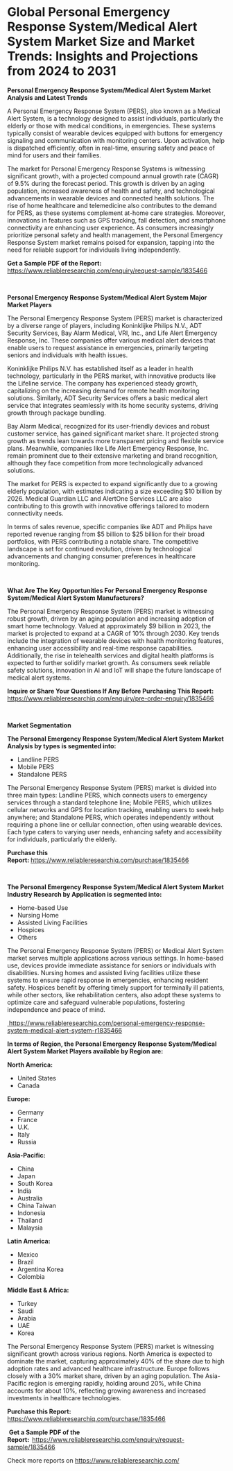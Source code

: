 <p><h1>Global Personal Emergency Response System/Medical Alert System Market Size and Market Trends: Insights and Projections from 2024 to 2031</h1></p><p><strong>Personal Emergency Response System/Medical Alert System Market Analysis and Latest Trends</strong></p>
<p><p>A Personal Emergency Response System (PERS), also known as a Medical Alert System, is a technology designed to assist individuals, particularly the elderly or those with medical conditions, in emergencies. These systems typically consist of wearable devices equipped with buttons for emergency signaling and communication with monitoring centers. Upon activation, help is dispatched efficiently, often in real-time, ensuring safety and peace of mind for users and their families.</p><p>The market for Personal Emergency Response Systems is witnessing significant growth, with a projected compound annual growth rate (CAGR) of 9.5% during the forecast period. This growth is driven by an aging population, increased awareness of health and safety, and technological advancements in wearable devices and connected health solutions. The rise of home healthcare and telemedicine also contributes to the demand for PERS, as these systems complement at-home care strategies. Moreover, innovations in features such as GPS tracking, fall detection, and smartphone connectivity are enhancing user experience. As consumers increasingly prioritize personal safety and health management, the Personal Emergency Response System market remains poised for expansion, tapping into the need for reliable support for individuals living independently.</p></p>
<p><strong>Get a Sample PDF of the Report:&nbsp;</strong> <a href="https://www.reliableresearchiq.com/enquiry/request-sample/1835466?utm_campaign=1877&utm_medium=2&utm_source=Github&utm_content=ia&utm_term=31122024&utm_id=personal-emergency-response-systemmedical-alert-system">https://www.reliableresearchiq.com/enquiry/request-sample/1835466</a></p>
<p>&nbsp;</p>
<p><strong>Personal Emergency Response System/Medical Alert System Major Market Players</strong></p>
<p><p>The Personal Emergency Response System (PERS) market is characterized by a diverse range of players, including Koninklijke Philips N.V., ADT Security Services, Bay Alarm Medical, VRI, Inc., and Life Alert Emergency Response, Inc. These companies offer various medical alert devices that enable users to request assistance in emergencies, primarily targeting seniors and individuals with health issues.</p><p>Koninklijke Philips N.V. has established itself as a leader in health technology, particularly in the PERS market, with innovative products like the Lifeline service. The company has experienced steady growth, capitalizing on the increasing demand for remote health monitoring solutions. Similarly, ADT Security Services offers a basic medical alert service that integrates seamlessly with its home security systems, driving growth through package bundling.</p><p>Bay Alarm Medical, recognized for its user-friendly devices and robust customer service, has gained significant market share. It projected strong growth as trends lean towards more transparent pricing and flexible service plans. Meanwhile, companies like Life Alert Emergency Response, Inc. remain prominent due to their extensive marketing and brand recognition, although they face competition from more technologically advanced solutions.</p><p>The market for PERS is expected to expand significantly due to a growing elderly population, with estimates indicating a size exceeding $10 billion by 2026. Medical Guardian LLC and AlertOne Services LLC are also contributing to this growth with innovative offerings tailored to modern connectivity needs.</p><p>In terms of sales revenue, specific companies like ADT and Philips have reported revenue ranging from $5 billion to $25 billion for their broad portfolios, with PERS contributing a notable share. The competitive landscape is set for continued evolution, driven by technological advancements and changing consumer preferences in healthcare monitoring.</p></p>
<p>&nbsp;</p>
<p><strong>What Are The Key Opportunities For Personal Emergency Response System/Medical Alert System Manufacturers?</strong></p>
<p><p>The Personal Emergency Response System (PERS) market is witnessing robust growth, driven by an aging population and increasing adoption of smart home technology. Valued at approximately $9 billion in 2023, the market is projected to expand at a CAGR of 10% through 2030. Key trends include the integration of wearable devices with health monitoring features, enhancing user accessibility and real-time response capabilities. Additionally, the rise in telehealth services and digital health platforms is expected to further solidify market growth. As consumers seek reliable safety solutions, innovation in AI and IoT will shape the future landscape of medical alert systems.</p></p>
<p><strong>Inquire or Share Your Questions If Any Before Purchasing This Report:</strong> <a href="https://www.reliableresearchiq.com/enquiry/pre-order-enquiry/1835466?utm_campaign=1877&utm_medium=2&utm_source=Github&utm_content=ia&utm_term=31122024&utm_id=personal-emergency-response-systemmedical-alert-system">https://www.reliableresearchiq.com/enquiry/pre-order-enquiry/1835466</a></p>
<p>&nbsp;</p>
<p><strong>Market Segmentation</strong></p>
<p><strong>The Personal Emergency Response System/Medical Alert System Market Analysis by types is segmented into:</strong></p>
<p><ul><li>Landline PERS</li><li>Mobile PERS</li><li>Standalone PERS</li></ul></p>
<p><p>The Personal Emergency Response System (PERS) market is divided into three main types: Landline PERS, which connects users to emergency services through a standard telephone line; Mobile PERS, which utilizes cellular networks and GPS for location tracking, enabling users to seek help anywhere; and Standalone PERS, which operates independently without requiring a phone line or cellular connection, often using wearable devices. Each type caters to varying user needs, enhancing safety and accessibility for individuals, particularly the elderly.</p></p>
<p><strong>Purchase this Report:&nbsp;</strong><a href="https://www.reliableresearchiq.com/purchase/1835466?utm_campaign=1877&utm_medium=2&utm_source=Github&utm_content=ia&utm_term=31122024&utm_id=personal-emergency-response-systemmedical-alert-system">https://www.reliableresearchiq.com/purchase/1835466</a></p>
<p>&nbsp;</p>
<p><strong>The Personal Emergency Response System/Medical Alert System Market Industry Research by Application is segmented into:</strong></p>
<p><ul><li>Home-based Use</li><li>Nursing Home</li><li>Assisted Living Facilities</li><li>Hospices</li><li>Others</li></ul></p>
<p><p>The Personal Emergency Response System (PERS) or Medical Alert System market serves multiple applications across various settings. In home-based use, devices provide immediate assistance for seniors or individuals with disabilities. Nursing homes and assisted living facilities utilize these systems to ensure rapid response in emergencies, enhancing resident safety. Hospices benefit by offering timely support for terminally ill patients, while other sectors, like rehabilitation centers, also adopt these systems to optimize care and safeguard vulnerable populations, fostering independence and peace of mind.</p></p>
<p><a href="https://www.reliableresearchiq.com/personal-emergency-response-system-medical-alert-system-r1835466?utm_campaign=1877&utm_medium=2&utm_source=Github&utm_content=ia&utm_term=31122024&utm_id=personal-emergency-response-systemmedical-alert-system">&nbsp;https://www.reliableresearchiq.com/personal-emergency-response-system-medical-alert-system-r1835466</a></p>
<p><strong>In terms of Region, the Personal Emergency Response System/Medical Alert System Market Players available by Region are:</strong></p>
<p>
    <p> <strong> North America: </strong>
        <ul>
            <li>United States</li>
            <li>Canada</li>
        </ul>
        </p> 
    <p> <strong> Europe: </strong>
        <ul>
            <li>Germany</li>
            <li>France</li>
            <li>U.K.</li>
            <li>Italy</li>
            <li>Russia</li>
        </ul>
        </p> 
    <p> <strong> Asia-Pacific: </strong>
        <ul>
            <li>China</li>
            <li>Japan</li>
            <li>South Korea</li>
            <li>India</li>
            <li>Australia</li>
            <li>China Taiwan</li>
            <li>Indonesia</li>
            <li>Thailand</li>
            <li>Malaysia</li>
        </ul>
        </p> 
    <p> <strong> Latin America: </strong>
        <ul>
            <li>Mexico</li>
            <li>Brazil</li>
            <li>Argentina Korea</li>
            <li>Colombia</li>
        </ul>
        </p> 
    <p> <strong> Middle East & Africa: </strong>
        <ul>
            <li>Turkey</li>
            <li>Saudi</li>
            <li>Arabia</li>
            <li>UAE</li>
            <li>Korea</li>
        </ul>
    </p>
    </p>
<p><p>The Personal Emergency Response System (PERS) market is witnessing significant growth across various regions. North America is expected to dominate the market, capturing approximately 40% of the share due to high adoption rates and advanced healthcare infrastructure. Europe follows closely with a 30% market share, driven by an aging population. The Asia-Pacific region is emerging rapidly, holding around 20%, while China accounts for about 10%, reflecting growing awareness and increased investments in healthcare technologies.</p></p>
<p><strong>Purchase this Report: </strong><a href="https://www.reliableresearchiq.com/purchase/1835466?utm_campaign=1877&utm_medium=2&utm_source=Github&utm_content=ia&utm_term=31122024&utm_id=personal-emergency-response-systemmedical-alert-system">https://www.reliableresearchiq.com/purchase/1835466</a></p>
<p>&nbsp;<strong>Get a Sample PDF of the Report:&nbsp;&nbsp;</strong><a href="https://www.reliableresearchiq.com/enquiry/request-sample/1835466?utm_campaign=1877&utm_medium=2&utm_source=Github&utm_content=ia&utm_term=31122024&utm_id=personal-emergency-response-systemmedical-alert-system">https://www.reliableresearchiq.com/enquiry/request-sample/1835466</a></p>
<p><strong></strong></p>
<p>Check more reports on <a href="https://www.reliableresearchiq.com/?utm_campaign=1877&utm_medium=2&utm_source=Github&utm_content=ia&utm_term=31122024&utm_id=personal-emergency-response-systemmedical-alert-system">https://www.reliableresearchiq.com/</a></p>